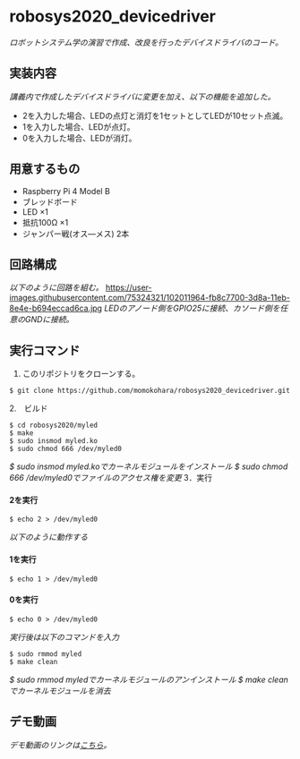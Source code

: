 # robosys2020_devicedriver
*ロボットシステム学の演習で作成、改良を行ったデバイスドライバのコード。*

## 実装内容
*講義内で作成したデバイスドライバに変更を加え、以下の機能を追加した。*
- 2を入力した場合、LEDの点灯と消灯を1セットとしてLEDが10セット点滅。
- 1を入力した場合、LEDが点灯。
- 0を入力した場合、LEDが消灯。

## 用意するもの
- Raspberry Pi 4 Model B
- ブレッドボード
- LED ×1
- 抵抗100Ω ×1
- ジャンパー戦(オス―メス) 2本

## 回路構成
*以下のように回路を組む。*
https://user-images.githubusercontent.com/75324321/102011964-fb8c7700-3d8a-11eb-8e4e-b694eccad6ca.jpg
*LEDのアノード側をGPIO25に接続、カソード側を任意のGNDに接続。*
## 実行コマンド
1. このリポジトリをクローンする。
```
$ git clone https://github.com/momokohara/robosys2020_devicedriver.git

```
2.　ビルド
```
$ cd robosys2020/myled 
$ make
$ sudo insmod myled.ko
$ sudo chmod 666 /dev/myled0
```
*$ sudo insmod myled.koでカーネルモジュールをインストール*
*$ sudo chmod 666 /dev/myled0でファイルのアクセス権を変更*
3．実行
#### 2を実行
```
$ echo 2 > /dev/myled0
```
*以下のように動作する*

#### 1を実行
```
$ echo 1 > /dev/myled0
```

#### 0を実行
```
$ echo 0 > /dev/myled0
```
*実行後は以下のコマンドを入力*
```
$ sudo rmmod myled
$ make clean
```
*$ sudo rmmod myledでカーネルモジュールのアンインストール*
*$ make cleanでカーネルモジュールを消去*
## デモ動画
*デモ動画のリンクは[こちら](https://youtu.be/eBIpdAT1aKY)。*

